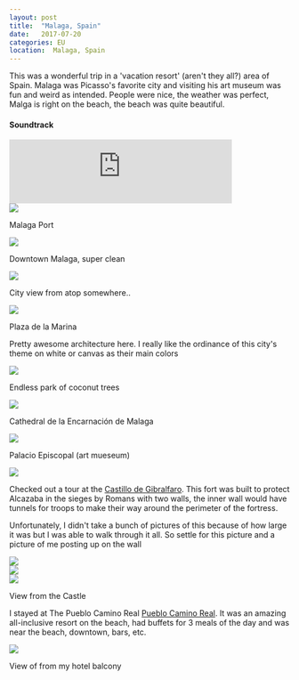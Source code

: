 ```yaml
---
layout: post
title:  "Malaga, Spain"
date:   2017-07-20
categories: EU
location:  Malaga, Spain
---
```

<p>This was a wonderful trip in a 'vacation resort' (aren't they all?) area of Spain. 
Malaga was Picasso's favorite city and visiting his art museum was fun and weird as intended. 
People were nice, the weather was perfect, Malga is right on the beach, the beach was quite beautiful.</p>


<div class="center">
<h4>Soundtrack</h4>
<iframe width="400" height="115" src="https://www.youtube.com/embed/nDopn_p2wk4" frameborder="0" allow="accelerometer; autoplay; encrypted-media; gyroscope; picture-in-picture" allowfullscreen></iframe>
</div>

<div class="post-image">
<img src="https://lh3.googleusercontent.com/iJFXLs4NRSA03YMFVj0Ks71l4j0ntESV-IL26wRciXEFfYEeSJA4bGOP5ZEXrvNxGL9C1cC50G5f2o7LWVXLwH0OLLbI3VPfQgxS2BPJZZ1gN2nOjgwdjXJsdKMZkXN88IZaANKzEPg-E97fhBZniRgRVyz_yhBMxRY_8i0OFFGlgIXT_KPXgFFsmUwX3KH6qGhXwT3I5vnNay5flX0gcazl9lvk-6H8DwMZbGHdzAlhgebKFCsc_Rw3kKMz2GYVeaJyttDha0ALBKWeNg0spBtOFeSdFpy-aTQqvOKL-AxxNGsxI2psB6sqIa9QElhrzMN8DNxRrCEQ3xoUWnisgi49kQ3_0cEKbNluHZolAYOaPxsV96aHeL40dNQ5MfrfRU9LaSyPKa73beWxblQU5pfmi6cYwTTEQTw26ce1-ir-bJj56p8YiQMqwbWFbWNethNg3o3tgl1JqUa0RfVAhJOYzaC5Iyk7uyO7-ANL-ItwlS6X0aeiFTayeOS_low00ABcF85mE0J7dMhVDtgfdhunqEhR51u65AzwM5nZFPD4a--9VH0IoN3mohLm2J71wXcaZL4hutheYgyjJuRiM8ebF7Fjq6RP5PNBzWc8ri7VkXYzgu3jxSnf1E4vjIhQDsPE8-s9gDs5ATMs7hasOfuQFfA6zhYZjPSGYwJzdKMiz1zUPqzJoEP-JQK0YNbZgCBoyzlZd0bCbk5jr9A=w1961-h1471-no"/>
<p class="post-image-caption">
Malaga Port
  </p>
</div>


<div class="post-image">
<img src="https://lh3.googleusercontent.com/2aBQiwGp43EZ9cfpTRkrd9nXKb2PBnZhnl6Av040xlhOa4AhcJv7cYclhwxX6DBT7bKHZskhfQ3Y7oMqQ8zOkyr0cqW9_5Ird9P4EQnAg5MV4fnRJ8iQECmeRpzqryZIDBgS-C81Tjv6Ie5jhdO31WTzn3c4Dtoho-2JXMuAo-0UrJN2uknpcuchDiQW8NunyJuXAguG1zqShVK55pB9hoJeJHsMPsjsDawBE4V84sodRI2Umi_oYHQHXZP1uD1Biev0nEHU3pfyxpCCc23EV0fWQl8xhyuswuGkz2OD6KitMFbZa1_m10kw9YrIjPoCK1QLijhAAYXpnN5UXo88Lj_D4uiEoMR7FumlErEkWm80h-J6iJZRewlR4bmz_9ejx-uCKWg2R-5ieHHFAs5E-TO7iH5zLdjobRRlu_W5--VknS84s2yICjec8SaSGKrhcg1ERIecd9YVlY50pqeHneayWjClCndOjhVUuByxn6clcGwQ0io6pYfUvHxUZ3aB1CHPp9p-ZdifWLJztaAEi-n4Gp_rVVbZhK86GvjFrRYiHGRfUB5FEza4blB8T7IXHuNtTd75np_bcIDGtSPTCq1fO2IZm10utRLpa3UwsJ0nbG6aE1bzOIir3ImZjzQN_SenGgNTt5gyWJU6wkYKKwRWpux_cKmb7PDbJbcPsn341PYp6PlETVl694XsjTqFM2sCz6o5wcaBfZkPnuk=w1232-h1642-no"/>
<p class="post-image-caption">
Downtown Malaga, super clean
  </p>
</div>



<div class="post-image">
<img src="https://lh3.googleusercontent.com/kh_zxoxlVO-AEqQjPK0ptjBgzI5gxXXk0qSBFzToQPp9u0zVCjaRj-MudhoiH0KPii7hci9R_52gs2qorS5DDy5q-NMxupDOV1P56WXJ6m-r7dYYqQoRge0TuJL5O4tyYpN8HnTerWj1b5ov272I6cSlGxwQB9U6Us7YmWHyTWhMWIUvoi4M0R1FP-r5rqDqm6OT26MHLT6j2A_Wk3nrjansbe0QSoyYbPSDkE8HylPvLzVl1hTtPPw-fiH4X923wgvRwNHN00-R7daxlMICcEz6b32YHssrlZuTD2KAYrmLbI8uAbvWspzjpLilH1wKmQdmVxa1_4FWdixd0KxEOVBziU2wWHg_E7z-Js_9cKLqXedPg7Ay6xAkNYBL73mWtcZVCMRfxhKHmuHOC0YRUbvPaUD9ewYJ1ANd8ey0DtBdtK4FPCeS6UUWoNDbFDUY0T45v23ZVxfZusMNEwVyaEbAVGwRq454gpgp6Q1tXjm8kHFb6I7ftkn1FxgxfPOKdMQ2uy7T_L-WlUDCZW3PQchbmDiwHv_x6VZIFe_QTPf1H2JpFvEHtTrssp93zSIZbMYwWCTxhgccQIGW9zoiiz213B6lLR3Lo4xgMfC3Lz0i-x9hXyf0n0H6FSkRav6K_pXs0DDSAoMMzr2dP3V84cfoYyhHGnYPop2_pLtIu7HHNrDjw9Em7BCtqT0OMVD0Ucpj9bhuzwcf7_qSwgs=w1440-h1080-no"/>
<p class="post-image-caption">
City view from atop somewhere..
  </p>
</div>


<div class="post-image">
<img src="
https://lh3.googleusercontent.com/lPF-5yvLmK7TpPwxNAtfuJyst-SnYkn99WmpBPfyXHLlPhmZCgZifh07ecenJ_tDCSHKPeeWQaXLyQ5XxRIAubzzuqqW3er4Uu4vNTTCQ00qeZw36cYOnxy5W1l2Kf-9-ymK0v9gs_cVPNGTYW3DF1wh06q3MFzE9iT45pjIypULPDlgzOzPMipGGwAtUxUMz_c3pfhYz5D9xv8FAjc4U9CnJ8fi9SWg2KT8VuJC_c3vE0FcdOAzev4S5781r1k1ii_VdikPpolTZvNmBMtjxlG3qCKbbb8OZhEyqKexdWjcGUG4ibkEVsmrJMNXSidbpAR1tEJwxr5zywrOJcDOFEx9_iwmITrnR5N-8ALJWMw07OUyvX1znWj4Fz03bL5YxpxyEzEcOMvC0ZkkCUoa7mcHBok-GpAsZPJkTgQzDauTchJdJ2TW3knpn4U8OcKGPNl88kgEgKuEkipa3lHKZp0GuHKpCLhZrSjuYptSpeXyxvwYGpccUr-GA7EkobyAn-FZyiyxJok6RbEPePcUXz4CSS01pvnmsEF7RhYzFeYW18QVKOad2u4KCzStXAI2BodLqxVFdWcW5sGgKeudCPrnBkYQqOkpTd1XwIFmnWOWhhQa9WyEbNHbzfv2RuF-tL5Y82hOZJA3DdEQr1U9IQZz4ZilWLdCRxVL70epqOcYn4-cwaNW_DI8Nn8Gxw4-EhT3pIL2EDRCfokCfgI=w1961-h1471-no"/>

<p class="post-image-caption">
Plaza de la Marina
  </p>
</div>

<p> Pretty awesome architecture here.
I really like the ordinance of this city's theme on white or canvas as their main colors</p>

<div class="post-image">
<img src="
https://lh3.googleusercontent.com/I8ZP-mKvvgl2mkIJNQ4C8JgdW5YNmr4Z3qmbwAFNoB07IllhKdlxrb2ohA6v4lnGOXrIev50rLvFLLpygpEN3YDywmxQT2YZOyJChBqdKCFNFj70heHiBxKECe5ZqbOcNpi1uFrEw3pgJvQiUS_0VTRgVUP687D0mHc-QLG0ktXOsuGeV_X7Tlj6obfV03fwxjrs2Aae2aebYtIl6NVv35txP7Ykn669y2Jmzcsc-scyHUnYz9IdHfd9CVftYbwXXYqWpPKJCRpKADSm-w9WieTCbtvZ0z5E2DNWZXMvMzwbjrRjnLzCWVflZU5J9-dULm3nc0TCQDlmgyQoWTN2UbNHcUvcgQKPTvvx-Gi2exjsoDI1oOn9FY7JAdnGv1APs4ciK8EnwKLUziOuFhfhI-oEkTD3CIkcoz8FFGa9BgzMhtkAYl_caKyJnVOZxVCL-mC4v-xbk5Vga4hjbVyt3O45AnW2brv57RVDL0zazYwoLHvJ-KVVlxZwPVhmYY3BXGnZb4d5Dct-kpfO7YLEFaf0S2GtNAPpvTGaVxDjesA8s3WeekVk3WnjTlUswc-JgNH22WatdtBO5Q83CQZV7cLlPowd86nyqfgTAbnu15llPsTAppXz47EKMvDJvWCeBMAJF8VaggIohSoVjh37BP3DHmePw8wiR08orfehiGSWfSMp8zUQ3xCJBRB11ZtYGfawjGnCeQd-xJ40qzQ=w1232-h1642-no"/>

<p class="post-image-caption">
Endless park of coconut trees
  </p>
</div>


<div class="post-image">
<img src="
https://lh3.googleusercontent.com/VDSfhWFM477eh3akN8GDOZOCbfLtbcST1XkQ4vWL3pOxT_ITwmrJYjUnCAJ3NQvKunoNxBXrOE1SVIRePrK5StUGQUzrbqUfzylWkJ7Zpu25pufb5fe88Ez73mUa6Ws4ztEOujOpvDnZC3MUeoTpyCNcAgqqRvs1R845aKQc22OoKh2NZfwIpnMchaTf3APn-BimINTU4-A6k9-kR1c3S5Rmkcf1nz-9UxLiWsZS03uORgyf4R5kztO75VpGlilvkV6fm4nFA2cnY-GNgK5LS0o1aFTmM3ZqOuuBrGvNRFmTqH6_0oXvcqKrsSphhR8jOxbeHFl1SgVXu_ozYni31gBL6YZjlgFaNpQVQvd4eUCLGQ6kXs8PgadaxHDG8zfVcMrOFIT4emCEnJzLLDdJ9a9D-uefqwQrsni1RPjbV6A6QwS8Bukzb3Z13O2ja9-YTsMigrVY0Ic1U9wWJ2PdR1FEUhM_fFX3ohVp7Im3sZNqhy-LXorM0YCP32JJ9lu2wWNdwSPWjotL-pygjO8mTymRz2fZSu2zqu-x7KyX7Y9mdeTfPM2TeacKdqcM8YTDmDhnWmHK3VX2nDrUzRoIM4YBaPDcMVzVqpS-stHt0npCG2BgBy806wphCGny4QiLoOMOl1sxCnJMs-O-gXh9DRttI0NqfJhU0WrWO1IxtYzjxLkBMQ8zfm7Ow0r4wzMer6H6x7QI90nvfX5S5K4=w1961-h1471-no"/>

<p class="post-image-caption">
Cathedral de la Encarnación de Malaga
  </p>
</div>

<div class="post-image">
<img src="
https://lh3.googleusercontent.com/g3DmTliWGDlGLGNoYobddxzyaumsPm8P4x1etrKb9z5xnC2LtdxoyVxvMrwTaPG4IJqtgYUpfgrzU_WU7Bdb_R79V_MyoTOSnVANbx0fpxQUgnbNDb7tvxjW123zqU8JCdeea2B0xqQ0QhIRZ1fVAhrX6aCJuNG7Nu0vmA4GtUeLbkWmzbOyhzpgfGKTLhfSAXhc40yPN09yWN_IUbixcmH-MgssgJP7DyE11PcosT-16k4TdBH3pgD9RtC_bxPw9Golxv1PbaYZB2G-odlrXkoSm5f_w2VZPludQCsjP6vDP6_E675frYH679jXgE6JFdbkFPSc9XH-XbKnX6htqJd0bhYWJbZjKPTbZW8ha4hZh-v6YA1U-XGYQUvu5CPCz5Emt-5MPUCtxB7HF2k6-dyrlQcdWvqfM12FF-HpaZ1JVeHOPUIgMRsNkoIN78JI2MLjv781_h-aAjYJRHjqOteA3HauRCWzknTXXHvklefF0A5A2pg-dohTOng5sgDkniLm_a5ozpTpgEEm6sfYWUBynFeeAqpnyl_jdz6IPfp0YvoLsFlP5CB01Y8vRwqAsR1H8U4itUk7-NEdc2jssjIflg8g_COTdNwnfTcm2QFp1Zr-AdQmo8jVAf6c5LJDUWMyW36Xrin2_o8_Uy77FboV3l2FQHmQN15m8-Ch8vZBSCnIDUYWUHdDuP0PoGW6a2NeAbtoWXbF3QPF2J8=w1961-h1471-no"/>

<p class="post-image-caption">
Palacio Episcopal (art mueseum)
  </p>
</div>

<div class="post-image">
<img src="
https://lh3.googleusercontent.com/_CqI7iaG2Mc5zGFwnFOKvTACMsz1GoYkd_2GYOQe9NXiFoqghu1_2ZVqTsS3L_yjKEm9wTXhskMYKf2qw_E7tJEKO1oJS5GLUcmDwHMpwfcGaarysI9KUcvJaquDhuoxUABMDDGSRj1K0zmsThz7qymO5943gV4TiXskSmTS6B6XkHYr2tipcBoTJ7SpLkWHQ0H9UWKn7uWsgneCeHJfclVrjqZiPzQgVk80qp2HAuXPX6JeQhfhzKCDTe_2JClkmn3P0lzIQ79ParL8-TNhdHUy9o44GRz_tXuJXIIVDIvJYJJzTiKR1QL24VtQ-ARmGP0W72pfNnrNArl0nlcbA3CdH77G1jsyUYP1Zbgn-31QwPw5HTwcLcnjJbc1j2LKZqtBoB-rXd6jWnRIkLcDphXW3FmneJCTKEtS5ZbfMDSdr0AL0LiA45_NgYoh3GXoMyaHilDzFlGFeCfWgCoF9BWEDAGs7hKceS5HgUeABJ2QuyrxRwPguEQQVu-cflWfHfRMya5W5G5O0valsQ0c2YioIAd7T8Jj9RTvvGH1STjvuw4EHjFsPN3kkQQyiXD7ju8JSvQlbh--dKRZ76Xfxi_f4y5RLdqDivw_cUTwagBw0zQXcvzoxOk4XqdZFF_bNcwpWSK0wXhbqY3X6AvrPyk-Y3sh49cLuL3DMsEUuo45q_pFREHN9y3UGexVu70WUmtm4XPZL2xL-GshIlg=w1232-h1642-no
"/>
</div>


<p>Checked out a tour at the <a href="https://www.tripadvisor.com/Attraction_Review-g187438-d244000-Reviews-Castillo_de_Gibralfaro-Malaga_Costa_del_Sol_Province_of_Malaga_Andalucia.html">Castillo de Gibralfaro</a>. This fort was built to protect Alcazaba in the sieges by Romans with two walls, the inner wall would have tunnels for troops to make their way around the perimeter of the fortress.</p>

<p>Unfortunately, I didn't take a bunch of pictures of this because of how large it was but I was able to walk through it all. So settle for this picture and a picture of me posting up on the wall</p>

<div class="post-image">
<img src="
https://lh3.googleusercontent.com/_7EiVyk0icbI0AQoUSGcu0PKP1VL064CYzsF2u2BRLixOPM_yjtuF4A87otTbtYySEUkRjCzrRvWpDqcNPHbVxnfP2rKo0DfPa-45vYLqe0T86uWrF-fQX91iEx4SzJJpMT3s3cfbpfGrFwpudKaxDsXM6BlIzP3MF2HmJoBmr0ch4FnPZ_71c96MOklnSj_p3Cxnhah4PUJSlC8T4nlhL9sDDeGfm2lcMq7-m8G7730sKLB-VQoUM28Ejabulxx2l4htB78kMvTLt6yd1m11SRQ4S2rnv1jlHb8DWV5L8PeJ1AkKXy-72WleH4rxyoEbgeuW9hGNblkG0E4APzOuocQYJqnKKcUCw_6omI_PMuHXF4Q-qY_nHju3dvdQEeAkCvfjVyHF72tKGVE-q8LyvSUotU8eoS3UL_5qcsdZ_FHM2xHcshyTTSoL1X7xoWK8gs3si-mWeKb5kq67Zml5pdvJilb6jnwvSY_UoqObCzpIpvakB7MW85PAQYARyj1yWEmcaRWbSv0sHPaIPUVmYucCPDuqaAYr0DoODRY5lM1NzxwD3JXHapqlKnh-qpAHacbVmRO3GNAEJnMLov2D9PapASldlEFl87dFPFRO_Cw1pSfQaSHTdKZdZd4Ea1Ruzg3epFW0jhzWNQhcS7FXZ-g0spjFma5K9koKWQgyjSO_sj6MCnLWEfXSw39atXxK0K2KR0v4Gx1IgU1dw0=w1961-h1471-no
"/>
</div>

<div class="post-image">
<img src="
https://lh3.googleusercontent.com/fKzshFToLna-0BvulX-1qZ1ok3XtsHBE8FZKKA7BETHF3Uitja5RRaokS8IbRryDiyCJeltNJPZTEIC7jpWA6jolzzHWMdn0qJsxUDDiVBOq3lYZTx6Qh4HY9kHGpo7FCH3QSQw97kLvyt0VIeYonGL6t288uTO05yfH7iZ85YW1a90DGvo2-bfPvo3z7gDV7WP2ytvbGFZ66NYh3opVkbTjjd-c9WHRjWc7vXk5JPWP5Qb0ffSNgMBMHhYlKRz3fMsdqmF8QnCZaMXVLx909lnZQhqlktqwND3--ykEHwl5eZTkV6xJgCxL_cj5N2asWhs2Vz2Bsg_7iUzf6YgvqOpheEJJoOPjrDtQWdwob3Kidh4vBNbxPWX1rlY-o-vrjCkCbU88W8DVSN0hWC0OuGG-lZrEtyM7SdERw96QUOtF5G-s7Bq8q-4Ba94FfT9Jv4q7hOEhJGoUFfhfZ_2xCcWMgO5lZb3vKhZXiKjtKqMglitkAQFgBfYREp65L1pV0LTKx8vecTGWNSb3pau0iKz9DWb2dvgJfwSgHuYoZ5u0Z5ee_PuveO8IgT_W517Z2lPbckxyVono7Bf_mEPgYIeiH9rNQZkgNzUiorOaLqh4NGzEviyN1LIRTP6ZDL_Ab7LGdAJty825KHV8kJVEiu0qu19cq_9VJRWUd2vqB5itla_GLRrRDFrzGNXZwDSRgx_P4vzvpZk7O5boFMU=w1232-h1642-no
"/>
</div>


<div class="post-image">
<img src="
https://lh3.googleusercontent.com/lhBJGd49W9mBjGSZnVyNvcYQ7qf7GCOMYPLihlHw5EdG_mkFX_-z9YzfxdKP3u729OgWzRGsh1pMC7SpdFsdeSre3SRn9DR3u1c8B95kcloDVXKcFIemzDDCsg5SXcapgO3AXbLjA0NvepsVAqcoz5UlybvrSj7arUvo_72v7-hK63zmyGcn5BQY22bgAeOAWDDsA5javGQ9UmeNmWug3FyZ94Bz24YKTMweWsBOBkakFpWjh8aBFkRZI1F9npdH2KAXGWzJHM4fojb5sRXpgYImjOMUE6EpSmy5psOxPtnSKEt4gqiQ_L34wdcWKObzh-_bsZGOgXD9_5IA3epnnpGaxQErdDGXoPgZtD06gGQdf539-0TORIpsHFww32jfkdmNHnZZbKiGGs50_iYmOMLmSqnJF_1IQZ8s22Gxj7QZFHesEilTw1DsHsCydGJVEHBQtVQjXeFoGf_DoT0IS7fJVhuMy3QFtVder9Uto_H9Wt4miiTfPWP76tfW5m7JikmitOjQo8U6apOtsCFYXlFJ4yEr-dYXm1A-6Ktu4rfnLdIWdkzn9UIBgfQ1aFWRq0MqSPHCvuLAAayIHDNxQfVfo0CTJ9VnZkdeoOIJeb3-ycV81nrMVw7IGoTeKY_PzEJ9-6-DGQjbuo4aSOKfjCwAxK7rymEydu42ojRBUw_gv5jiQeiEDs4B3lcLrUL66UqCNe3EAQry326Eq0Y=w1961-h1336-no"/>

<p class="post-image-caption">
View from the Castle
  </p>
</div>






<p>I stayed at The Pueblo Camino Real <a href="https://www.booking.com/searchresults.html?label=gen173bo-1DCAEoggI46AdIM1gDaI4CiAEBmAExuAEHyAEM2AED6AEB-AEDiAIBmAIhqAIDuAK696_nBcACAQ;sid=37ab92ae1daf1b423947b1a159429c1b;closed_msg=311305;dest_id=-404759;dest_type=city;hlrd=14;srpvid=342d69b353520089&#hotelTmpl">Pueblo Camino Real</a>. It was an amazing all-inclusive resort on the beach, had buffets for 3 meals of the day and was near the beach, downtown, bars, etc.

<div class="post-image">
<img src="https://lh3.googleusercontent.com/kKssGEAVqKIVFeNGM-w-zKxAEmOeSArm2PlHDGS5qILYmz6knrSTf1VjkB4GhDL5JfcIoxwYsGwsgZRJFJa7V0GDXqkC3ml7eBBPr3dw_tZjmmiRgqnPm3-bPy0Gite8sdPwL-v-_kHuOWowSm9Kul-jX_l_OdiKFg3VhTXvG-TVyoFpyfZw45s4LjCuu-HsObrGfpuhxzhtw2lkcOtMKPsWF1nyJBAwVuxoHh1pQx3Ct29Bl2yEY-PIMU0V9WaMTfdqtesr_EXcDwtADGh466SrB84wrKe-t7jyxTuwoJL3RlOSlodQ424aLDgWSoMtFiK2BWPFbDOwbMh3p51D99APy0fdJ9s_c4fWUiQKsW49mg85CKez3jjOx2DyBWIhN8b4UISp0GyIwOXaMlD3eWxuJ14pgEHVPL_gwoB4DNMfnDtzcVgBRK0ogfTFmbEEbpR_0rB5phYrgsvKHr095PMLKDTBcK7bYEOuAXO1RNvyHtsNSuyEDTS-j-7eRDeodwo0F_n8RF2EWOLqrVdXQ8KIfB_LSpp_fek9qG1W_n16CclJAxkdQewTkn14JDRG69EZbFjPQk0-5q6uLB297RzUX-DUy5sJzaGQWAiXPWpZM-pzaC6sV-3geVQXKhsuy4OrphFmwLLHsO81w4zebafBog-PGGtWQWBl8w3ANw43gvh6wxFGtlPZUbS-E7Jbvydj9GdvI7hjs0we7Ww=w1440-h1080-no"/>
<p class="post-image-caption">
View of from my hotel balcony
  </p>
</div>